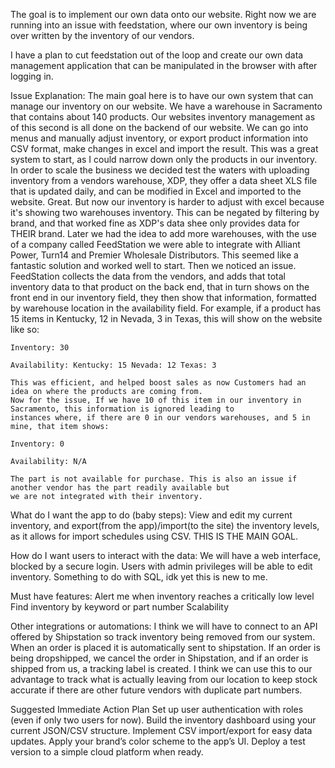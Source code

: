 The goal is to implement our own data onto our website. Right now we are running into an issue with feedstation, where
our own inventory is being over written by the inventory of our vendors. 

I have a plan to cut feedstation out of the loop and create our own data management application that can be manipulated 
in the browser with after logging in.

Issue Explanation:
    The main goal here is to have our own system that can manage our inventory on our website. We have a warehouse in 
    Sacramento that contains about 140 products. Our websites inventory management as of this second is all done on the 
    backend of our website. We can go into menus and manually adjust inventory, or export product information into CSV 
    format, make changes in excel and import the result. This was a great system to start, as I could narrow down only 
    the products in our inventory. In order to scale the business we decided test the waters with uploading inventory 
    from a vendors warehouse, XDP, they offer a data sheet XLS file that is updated daily, and can be modified in Excel 
    and imported to the website. Great. But now our inventory is harder to adjust with excel because it's showing two 
    warehouses inventory. This can be negated by filtering by brand, and that worked fine as XDP's data shee only 
    provides data for THEIR brand. Later we had the idea to add more warehouses, with the use of a company called 
    FeedStation we were able to integrate with Alliant Power, Turn14 and Premier Wholesale Distributors. This seemed 
    like a fantastic solution and worked well to start. Then we noticed an issue. FeedStation collects the data from the 
    vendors, and adds that total inventory data to that product on the back end, that in turn shows on the front end in 
    our inventory field, they then show that information, formatted by warehouse location in the availability field. For
    example, if a product has 15 items in Kentucky, 12 in Nevada, 3 in Texas, this will show on the website like so:

    Inventory: 30

    Availability: Kentucky: 15 Nevada: 12 Texas: 3

    This was efficient, and helped boost sales as now Customers had an idea on where the products are coming from.
    Now for the issue, If we have 10 of this item in our inventory in Sacramento, this information is ignored leading to 
    instances where, if there are 0 in our vendors warehouses, and 5 in mine, that item shows:

    Inventory: 0

    Availability: N/A

    The part is not available for purchase. This is also an issue if another vendor has the part readily available but 
    we are not integrated with their inventory.

What do I want the app to do (baby steps):
    View and edit my current inventory, and export(from the app)/import(to the site) the inventory levels, as it allows 
    for import schedules using CSV. THIS IS THE MAIN GOAL.
    
How do I want users to interact with the data:
    We will have a web interface, blocked by a secure login.
    Users with admin privileges will be able to edit inventory.
    Something to do with SQL, idk yet this is new to me.

Must have features:
    Alert me when inventory reaches a critically low level
    Find inventory by keyword or part number
    Scalability

Other integrations or automations:
    I think we will have to connect to an API offered by Shipstation so track inventory being removed from our system.
    When an order is placed it is automatically sent to shipstation. If an order is being dropshipped, we cancel the 
    order in Shipstation, and if an order is shipped from us, a tracking label is created. I think we can use this to 
    our advantage to track what is actually leaving from our location to keep stock accurate if there are other future 
    vendors with duplicate part numbers.

Suggested Immediate Action Plan
    Set up user authentication with roles (even if only two users for now).
    Build the inventory dashboard using your current JSON/CSV structure.
    Implement CSV import/export for easy data updates.
    Apply your brand’s color scheme to the app’s UI.
    Deploy a test version to a simple cloud platform when ready.